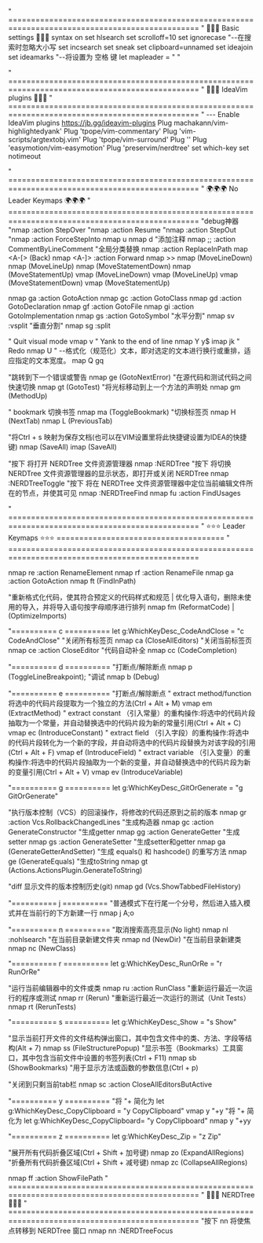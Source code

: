 " ================================================================================================
" 🐧🐧🐧 Basic settings 🐧🐧🐧
syntax on
set hlsearch
set scrolloff=10
set ignorecase "--在搜索时忽略大小写
set incsearch
set sneak
set clipboard=unnamed
set ideajoin
set ideamarks
"--将<leader>设置为 空格 键
let mapleader = " "

" ================================================================================================
" 👻👻👻 IdeaVim plugins 👻👻👻
" ================================================================================================
" --- Enable IdeaVim plugins https://jb.gg/ideavim-plugins
Plug machakann/vim-highlightedyank'
Plug 'tpope/vim-commentary'
Plug 'vim-scripts/argtextobj.vim'
Plug 'tpope/vim-surround'
Plug '<plugin-github-reference>'
Plug 'easymotion/vim-easymotion'
Plug 'preservim/nerdtree'
set which-key
set notimeout

" ================================================================================================
" 🌍🌍🌍 No Leader Keymaps 🌍🌍🌍
" ================================================================================================
"debug神器
"nmap <C-j> :action StepOver<CR>
"nmap <C-k> :action Resume<CR>
"nmap <C-h> :action StepOut<CR>
"nmap <C-l> :action ForceStepInto<CR>
nmap <Leader>u  <C-u>
nmap <Leader>d  <C-d>
"添加注释
nmap ;; :action CommentByLineComment<CR>
"全局分类替换
nmap <A-R> :action ReplaceInPath<CR>
map <A-[> <Action>(Back)
nmap <A-]> :action Forward<CR>
nmap <TAB> >>
nmap <C-J> <Action>(MoveLineDown)
nmap <C-K> <Action>(MoveLineUp)
nmap <A-J> <Action>(MoveStatementDown)
nmap <A-K> <Action>(MoveStatementUp)
vmap <C-J> <Action>(MoveLineDown)
vmap <C-K> <Action>(MoveLineUp)
vmap <A-J> <Action>(MoveStatementDown)
vmap <A-K> <Action>(MoveStatementUp)

nmap ga :action GotoAction<CR>
nmap gc :action GotoClass<CR>
nmap gd :action GotoDeclaration<CR>
nmap gf :action GotoFile<CR>
nmap gi :action GotoImplementation<CR>
nmap gs :action GotoSymbol<CR>
"水平分割"
nmap sv :vsplit<CR>
"垂直分割"
nmap sg :split<CR>

" Quit visual mode
vmap v <Esc>
" Yank to the end of line
nmap Y y$
imap jk <Esc>
" Redo
nmap U <C-r>
" --格式化（规范化）文本，即对选定的文本进行换行或重排，适应指定的文本宽度。
map Q gq

"跳转到下一个错误或警告
nmap ge <action>(GotoNextError)
"在源代码和测试代码之间快速切换
nmap gt <action>(GotoTest)
"将光标移动到上一个方法的声明处
nmap gm <action>(MethodUp)

" bookmark 切换书签
nmap ma <action>(ToggleBookmark)
"切换标签页
nmap H <action>(NextTab)
nmap L <action>(PreviousTab)

"将Ctrl + s 映射为保存文档(也可以在VIM设置里将此快捷键设置为IDEA的快捷键)
nmap <C-S> <action>(SaveAll)
imap <C-S> <Esc><action>(SaveAll)

"按下 <C-n> 将打开 NERDTree 文件资源管理器
nmap <C-n> :NERDTree<CR>
"按下 <C-t> 将切换 NERDTree 文件资源管理器的显示状态，即打开或关闭 NERDTree
nmap <C-t> :NERDTreeToggle<CR>
"按下 <C-f> 将在 NERDTree 文件资源管理器中定位当前编辑文件所在的节点，并使其可见
nmap <C-f> :NERDTreeFind<CR>
nmap fu :action FindUsages<CR>

" ================================================================================================
" ⭐️⭐️⭐️ Leader Keymaps ⭐️⭐️⭐️ =====================================
" ================================================================================================

nmap <Leader>re :action RenameElement<CR>
nmap <Leader>rf :action RenameFile<CR>
nmap <Space>ga :action GotoAction<CR>
nmap <leader>ft <action>(FindInPath)

"重新格式化代码，使其符合预定义的代码样式和规范 \| 优化导入语句，删除未使用的导入，并将导入语句按字母顺序进行排列
nmap <leader>fm <action>(ReformatCode) \| <action>(OptimizeImports)

"========== c ==========
let g:WhichKeyDesc_CodeAndClose = "<leader>c CodeAndClose"
"关闭所有标签页
nmap <leader>ca <action>(CloseAllEditors)
"关闭当前标签页
nmap <leader>ce :action CloseEditor<CR>
"代码自动补全
nmap <leader>cc <action>(CodeCompletion)

"========== d ==========
"打断点/解除断点
nmap <leader>p <Action>(ToggleLineBreakpoint);
"调试
nmap <leader>b <Action>(Debug)

"========== e ==========
"打断点/解除断点
" extract method/function 将选中的代码片段提取为一个独立的方法(Ctrl + Alt + M)
vmap <leader>em <action>(ExtractMethod)
" extract constant （引入常量）的重构操作:将选中的代码片段抽取为一个常量，并自动替换选中的代码片段为新的常量引用(Ctrl + Alt + C)
vmap <leader>ec <action>(IntroduceConstant)
" extract field （引入字段）的重构操作:将选中的代码片段转化为一个新的字段，并自动将选中的代码片段替换为对该字段的引用(Ctrl + Alt + F)
vmap <leader>ef <action>(IntroduceField)
" extract variable （引入变量）的重构操作:将选中的代码片段抽取为一个新的变量，并自动替换选中的代码片段为新的变量引用(Ctrl + Alt + V)
vmap <leader>ev <action>(IntroduceVariable)

"========== g ==========
let g:WhichKeyDesc_GitOrGenerate = "<leader>g GitOrGenerate"

"执行版本控制（VCS）的回滚操作，将修改的代码还原到之前的版本
nmap <leader>gr :action Vcs.RollbackChangedLines<CR>
"生成构造器
nmap <leader>gc :action GenerateConstructor<CR>
"生成getter
nmap <leader>gg :action GenerateGetter<CR>
"生成setter
nmap <leader>gs :action GenerateSetter<CR>
"生成setter和getter
nmap <leader>ga <action>(GenerateGetterAndSetter)
"生成 equals() 和 hashcode() 的重写方法
nmap <leader>ge <action>(GenerateEquals)
"生成toString
nmap <leader>gt <action>(Actions.ActionsPlugin.GenerateToString)

"diff 显示文件的版本控制历史(git)
nmap <leader>gd <action>(Vcs.ShowTabbedFileHistory)

"========== j ==========
"普通模式下在行尾一个分号，然后进入插入模式并在当前行的下方新建一行
nmap <leader>j A;<ESC>o

"========== n ==========
"取消搜索高亮显示(No light)
nmap <leader>nl :nohlsearch<CR>
"在当前目录新建文件夹
nmap <leader>nd <action>(NewDir)
"在当前目录新建类
nmap <leader>nc <action>(NewClass)

"========== r ==========
let g:WhichKeyDesc_RunOrRe = "<leader>r RunOrRe"

"运行当前编辑器中的文件或类
nmap <leader>ru :action RunClass<CR>
"重新运行最近一次运行的程序或测试
nmap <leader>rr <action>(Rerun)
"重新运行最近一次运行的测试（Unit Tests）
nmap <leader>rt <action>(RerunTests)

"========== s ==========
let g:WhichKeyDesc_Show = "<leader>s Show"

"显示当前打开文件的文件结构弹出窗口，其中包含文件中的类、方法、字段等结构(Alt + 7)
nmap <leader>ss <action>(FileStructurePopup)
"显示书签（Bookmarks）工具窗口，其中包含当前文件中设置的书签列表(Ctrl + F11)
nmap <leader>sb <action>(ShowBookmarks)
"用于显示方法或函数的参数信息(Ctrl + p)

"关闭到只剩当前tab栏
nmap <leader>sc :action CloseAllEditorsButActive<CR>

"========== y ==========
"将 "+ 简化为 <leader>
let g:WhichKeyDesc_CopyClipboard = "<leader>y CopyClipboard"
vmap <leader>y "+y
"将 "+ 简化为 <leader>
let g:WhichKeyDesc_CopyClipboard= "<leader>y CopyClipboard"
nmap <leader>y "+yy

"========== z ==========
let g:WhichKeyDesc_Zip = "<leader>z Zip"

"展开所有代码折叠区域(Ctrl + Shift + 加号键)
nmap <leader>zo <action>(ExpandAllRegions)
"折叠所有代码折叠区域(Ctrl + Shift + 减号键)
nmap <leader>zc <action>(CollapseAllRegions)

nmap <Space>ff :action ShowFilePath<CR>
" ================================================================================================
" 🌸🌸🌸 NERDTree 🌸🌸🌸
" ================================================================================================
"按下 <leader>nn 将使焦点转移到 NERDTree 窗口
nmap <leader>nn :NERDTreeFocus<CR>
